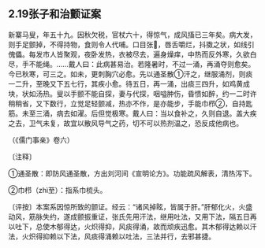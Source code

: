 ## 2.19张子和治颤证案

新寨马叟，年五十九。因秋欠税，官杖六十，得惊气，成风搐已三年矣。病大发，则手足颤掉，不得持物，食则令人代哺。口目张𥅴，唇舌嚼烂，抖擞之状，如线引傀儡。每发市人皆聚观，夜卧发热，衣被尽去，遍身燥痒，中热而反外寒，久欲白尽，手不能绳。……戴人曰：此病甚易治。若隆暑时，不过一涌，再涌夺则愈矣。今已秋寒，可三之。如未，更刺胸穴必愈。先以通圣散①汗之，继服涌剂，则痰一二升，至晚又下五七行，其疾小愈。待五日，再一涌，出痰三四升，如鸡黄成块，状如汤热。叟以手颤不能自探，妻与代探，咽嗌肿伤，昏愦如醉，约一二时许稍稍省，又下数行，立觉足轻颤减，热亦不作，是亦能步，手能巾栉②，自持匙筋。未至三涌，病去如濯。后但觉极寒。戴人曰：当以食补之，久则自退。盖大疾之去，卫气未复，故宜以散风导气之药，切不可以热剂温之，恐反成他病也。

（《儒门事亲》卷六）

〔注释〕

①通圣散：即防风通圣散，方出刘河间《宣明论方》。功能疏风解表，清热泻下。

②巾栉（zhì至）：指系巾梳头。

〔评按〕本案系因惊所致的颤证。经云：“诸风掉眩，皆属于肝。”肝郁化火，火盛动风，筋脉失约，遂成颤振重证，张氏先用汗法，继用吐法，又用下法，隔五日再以吐下，总使木郁得达，火炽得抑，风痰得涌，故而顽疾迅愈。其木郁得达赖以汗法，火炽得抑赖以下法，风痰得涌赖以吐法，三法并行，去邪甚捷。
